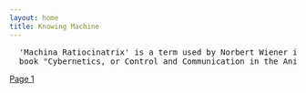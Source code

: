 ```yaml
---
layout: home
title: Knowing Machine
---
```

<pre>
  'Machina Ratiocinatrix' is a term used by Norbert Wiener in the introduction to his 
  book "Cybernetics, or Control and Communication in the Animal and the Machine".
</pre>
[Page 1](./pages/page_1)
